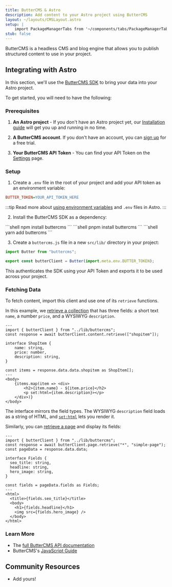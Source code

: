 ```yaml
---
title: ButterCMS & Astro
description: Add content to your Astro project using ButterCMS
layout: ~/layouts/CMSLayout.astro
setup: |
    import PackageManagerTabs from '~/components/tabs/PackageManagerTabs.astro'
stub: false
---
```


ButterCMS is a headless CMS and blog engine that allows you to publish structured content to use in your project.

## Integrating with Astro

In this section, we'll use the [ButterCMS SDK](https://www.npmjs.com/package/buttercms) to bring your data into your Astro project.

To get started, you will need to have the following:

### Prerequisites

1. **An Astro project** - If you don't have an Astro project yet, our [Installation guide](/en/install/auto/) will get you up and running in no time.

2. **A ButterCMS account**. If you don't have an account, you can [sign up](https://buttercms.com/join/) for a free trial.

3. **Your ButterCMS API Token** - You can find your API Token on the [Settings](https://buttercms.com/settings/) page.

### Setup

1. Create a `.env` file in the root of your project and add your API token as an environment variable:

```ini title=".env"
BUTTER_TOKEN=YOUR_API_TOKEN_HERE
```

:::tip
Read more about [using environment variables](/en/guides/environment-variables/) and `.env` files in Astro.
:::

2. Install the ButterCMS SDK as a dependency:
<PackageManagerTabs>
  <Fragment slot="npm">
  ```shell
  npm install buttercms
  ```
  </Fragment>
  <Fragment slot="pnpm">
  ```shell
  pnpm install buttercms
  ```
  </Fragment>
  <Fragment slot="yarn">
  ```shell
  yarn add buttercms
  ```
  </Fragment>
</PackageManagerTabs>

3. Create a `buttercms.js` file in a new `src/lib/` directory in your project:

```js title="src/lib/buttercms.js"
import Butter from "buttercms";

export const butterClient = Butter(import.meta.env.BUTTER_TOKEN);
```

This authenticates the SDK using your API Token and exports it to be used across your project.

### Fetching Data
To fetch content, import this client and use one of its `retrieve` functions. 

In this example, we [retrieve a collection](https://buttercms.com/docs/api/#retrieve-a-collection) that has three fields: a short text `name`, a number `price`, and a WYSIWYG `description`. 

```astro title="src/pages/ShopItem.astro"
---
import { butterClient } from "../lib/buttercms";
const response = await butterClient.content.retrieve(["shopitem"]);

interface ShopItem {
	name: string,
	price: number,
	description: string,
}

const items = response.data.data.shopitem as ShopItem[];
---
<body>
	{items.map(item => <div>
		<h2>{item.name} - ${item.price}</h2>
		<p set:html={item.description}></p>
	</div>)}
</body>
```

The interface mirrors the field types. The WYSIWYG `description` field loads as a string of HTML, and [`set:html`](/en/reference/directives-reference/#sethtml) lets you render it.

Similarly, you can [retrieve a page](https://buttercms.com/docs/api/#get-a-single-page) and display its fields:

```astro title="src/pages/ShopItem.astro"
---
import { butterClient } from "../lib/buttercms";
const response = await butterClient.page.retrieve("*", "simple-page");
const pageData = response.data.data;

interface Fields {
  seo_title: string,
  headline: string,
  hero_image: string,
}

const fields = pageData.fields as Fields;
---
<html>
  <title>{fields.seo_title}</title>
  <body>
    <h1>{fields.headline}</h1>
    <img src={fields.hero_image} />
  </body>
</html>
```

### Learn More

- The [full ButterCMS API documentation](https://buttercms.com/docs/api/)
- ButterCMS's [JavaScript Guide](https://buttercms.com/docs/api-client/javascript/)

## Community Resources 
- Add yours!
